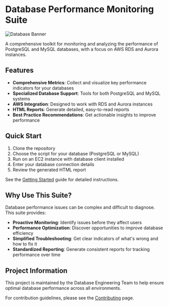 # Database Performance Monitoring Suite

![Database Banner](assets/database-banner.png)

A comprehensive toolkit for monitoring and analyzing the performance of PostgreSQL and MySQL databases, with a focus on AWS RDS and Aurora instances.

## Features

- **Comprehensive Metrics**: Collect and visualize key performance indicators for your databases
- **Specialized Database Support**: Tools for both PostgreSQL and MySQL systems
- **AWS Integration**: Designed to work with RDS and Aurora instances
- **HTML Reports**: Generate detailed, easy-to-read reports
- **Best Practice Recommendations**: Get actionable insights to improve performance

## Quick Start

1. Clone the repository
2. Choose the script for your database (PostgreSQL or MySQL)
3. Run on an EC2 instance with database client installed
4. Enter your database connection details
5. Review the generated HTML report

See the [Getting Started](getting-started.md) guide for detailed instructions.

## Why Use This Suite?

Database performance issues can be complex and difficult to diagnose. This suite provides:

- **Proactive Monitoring**: Identify issues before they affect users
- **Performance Optimization**: Discover opportunities to improve database efficiency
- **Simplified Troubleshooting**: Get clear indicators of what's wrong and how to fix it
- **Standardized Reporting**: Generate consistent reports for tracking performance over time

## Project Information

This project is maintained by the Database Engineering Team to help ensure optimal database performance across all environments.

For contribution guidelines, please see the [Contributing](about/contributing.md) page.
